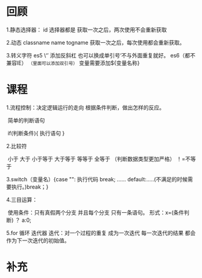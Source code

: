 # 回顾

1.静态选择器： id 选择器都是    获取一次之后，两次使用不会重新获取

2.动态   classname name togname 获取一次之后，每次使用都会重新获取。

3.转义字符      es5    \‘’   添加反斜杠     也可以换成单引号‘不与外面重复就好。			es6（都不兼容IE）				`（里面可以添加双引号）`	变量需要添加${变量名称}		

# 课程

1.流程控制：决定逻辑运行的走向  根据条件判断，做出怎样的反应。

​	简单的判断语句

​		if(判断条件){	执行语句	}

2.比较符

​	小于   大于     小于等于     大于等于   等等于  全等于 （判断数据类型更加严格） ！=不等于

3.switch（变量名）{case "":    执行代码    break;         ......    default:.....(不满足的时候需要执行。)break；}

4.三目运算：

​	使用条件：只有真假两个分支  并且每个分支 只有一条语句。	形式：x=(条件判断)   ？ a:0;

5.for 循环  迭代器 迭代：对一个过程的重复 成为一次迭代  每一次迭代的结果 都会作为下一次迭代的初始值。



# 补充

